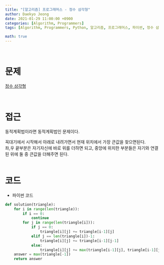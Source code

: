 ```yaml
---
title: "[알고리즘] 프로그래머스 - 정수 삼각형"
author: Daekyo Jeong
date: 2021-01-29 11:00:00 +0900
categories: [Algorithm, Programmers]
tags: [Algorithm, Programmers, Python, 알고리즘, 프로그래머스, 파이썬, 정수 삼각형, DP]

math: true
---
```


<br/>

# **문제**


[정수 삼각형](https://programmers.co.kr/learn/courses/30/lessons/43105)

<br/>

# **접근**  

동적계획법이라면 동적계획법인 문제이다.  

꼭대기에서 시작해서 아래로 내려가면서 현재 위치에서 가장 큰값을 찾으면된다.  
좌,우 끝부분은 자기자신에 바로 위를 더하면 되고,
중앙에 위치한 부분들은 자기와 연결된 위에 둘 중 큰값을 더해주면 된다.  
<br/>

# **코드**


- 파이썬 코드   

```py
def solution(triangle):
    for i in range(len(triangle)):
        if i == 0:
            continue
        for j in range(len(triangle[i])):
            if j == 0:
                triangle[i][j] += triangle[i-1][j]
            elif j == len(triangle[i])-1:
                triangle[i][j] += triangle[i-1][j-1]
            else:
                triangle[i][j] += max(triangle[i-1][j], triangle[i-1][j-1])
    answer = max(triangle[-1])
    return answer
```


<br/>
